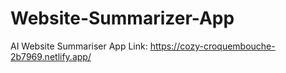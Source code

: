 # Website-Summarizer-App
AI Website Summariser App Link: https://cozy-croquembouche-2b7969.netlify.app/
